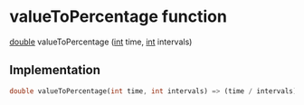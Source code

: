 


# valueToPercentage function










[double](https://api.flutter.dev/flutter/dart-core/double-class.html) valueToPercentage
([int](https://api.flutter.dev/flutter/dart-core/int-class.html) time, [int](https://api.flutter.dev/flutter/dart-core/int-class.html) intervals)






## Implementation

```dart
double valueToPercentage(int time, int intervals) => (time / intervals) * 100;
```







